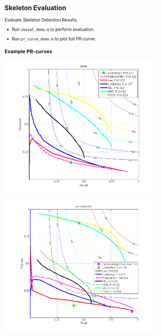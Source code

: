## Skeleton Evaluation

Evaluate Skeleton Detection Results.

* Run `skeval_demo.m` to perform evaluation.

* Run `pr_curve_demo.m` to plot full PR-curve.

### Example PR-curves
![](sk506_pr_curve.png)

![](WH-SYMMETRY_pr_curve.png)
